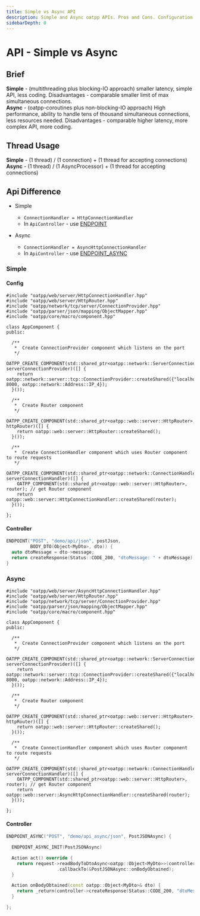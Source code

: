 ```yaml
---
title: Simple vs Async API
description: Simple and Async oatpp APIs. Pros and Cons. Configuration difference.
sidebarDepth: 0
---
```


# API - Simple vs Async <seo/>

## Brief

**Simple** - (multithreading plus blocking-IO approach) smaller latency, simple API, less coding. Disadvantages - comparable smaller limit of max simultaneous connections.   
**Async** - (oatpp-coroutines plus non-blocking-IO approach) High performance, ability to handle tens of thousand simultaneous connections, less resources needed. Disadvantages - comparable higher latency, more complex API, more coding.

## Thread Usage

**Simple** - (1 thread) / (1 connection) + (1 thread for accepting connections)   
**Async** - (1 thread) / (1 AsyncProcessor) + (1 thread for accepting connections)

## Api Difference

- Simple 
   - `ConnectionHandler = HttpConnectionHandler`
   - In `ApiController` - use [ENDPOINT](/docs/components/api-controller/#endpoint-specifics)
 
- Async 
   - `ConnectionHandler = AsyncHttpConnectionHandler`
   - In `ApiController` - use [ENDPOINT_ASYNC](/docs/components/api-controller/#endpoint-async-specifics)
   
### Simple

#### Config

```cpp{1,29}
#include "oatpp/web/server/HttpConnectionHandler.hpp"
#include "oatpp/web/server/HttpRouter.hpp"
#include "oatpp/network/tcp/server/ConnectionProvider.hpp"
#include "oatpp/parser/json/mapping/ObjectMapper.hpp"
#include "oatpp/core/macro/component.hpp"

class AppComponent {
public:

  /**
   *  Create ConnectionProvider component which listens on the port
   */
  OATPP_CREATE_COMPONENT(std::shared_ptr<oatpp::network::ServerConnectionProvider>, serverConnectionProvider)([] {
    return oatpp::network::server::tcp::ConnectionProvider::createShared({"localhost", 8000, oatpp::network::Address::IP_4});
  }());

  /**
   *  Create Router component
   */
  OATPP_CREATE_COMPONENT(std::shared_ptr<oatpp::web::server::HttpRouter>, httpRouter)([] {
    return oatpp::web::server::HttpRouter::createShared();
  }());

  /**
   *  Create ConnectionHandler component which uses Router component to route requests
   */
  OATPP_CREATE_COMPONENT(std::shared_ptr<oatpp::network::ConnectionHandler>, serverConnectionHandler)([] {
    OATPP_COMPONENT(std::shared_ptr<oatpp::web::server::HttpRouter>, router); // get Router component
    return oatpp::web::server::HttpConnectionHandler::createShared(router);
  }());

};
```

#### Controller

```cpp
ENDPOINT("POST", "demo/api/json", postJson,
         BODY_DTO(Object<MyDto>, dto)) {
  auto dtoMessage = dto->message;
  return createResponse(Status::CODE_200, "dtoMessage: " + dtoMessage);
}
```
 
### Async

```cpp{1,29}
#include "oatpp/web/server/AsyncHttpConnectionHandler.hpp"
#include "oatpp/web/server/HttpRouter.hpp"
#include "oatpp/network/tcp/server/ConnectionProvider.hpp"
#include "oatpp/parser/json/mapping/ObjectMapper.hpp"
#include "oatpp/core/macro/component.hpp"

class AppComponent {
public:

  /**
   *  Create ConnectionProvider component which listens on the port
   */
  OATPP_CREATE_COMPONENT(std::shared_ptr<oatpp::network::ServerConnectionProvider>, serverConnectionProvider)([] {
    return oatpp::network::server::tcp::ConnectionProvider::createShared({"localhost", 8000, oatpp::network::Address::IP_4});
  }());

  /**
   *  Create Router component
   */
  OATPP_CREATE_COMPONENT(std::shared_ptr<oatpp::web::server::HttpRouter>, httpRouter)([] {
    return oatpp::web::server::HttpRouter::createShared();
  }());

  /**
   *  Create ConnectionHandler component which uses Router component to route requests
   */
  OATPP_CREATE_COMPONENT(std::shared_ptr<oatpp::network::ConnectionHandler>, serverConnectionHandler)([] {
    OATPP_COMPONENT(std::shared_ptr<oatpp::web::server::HttpRouter>, router); // get Router component
    return oatpp::web::server::AsyncHttpConnectionHandler::createShared(router);
  }());

};
```

#### Controller

```cpp
ENDPOINT_ASYNC("POST", "demo/api_async/json", PostJSONAsync) {

  ENDPOINT_ASYNC_INIT(PostJSONAsync)

  Action act() override {
    return request->readBodyToDtoAsync<oatpp::Object<MyDto>>(controller->getDefaultObjectMapper())
                   .callbackTo(&PostJSONAsync::onBodyObtained);
  }

  Action onBodyObtained(const oatpp::Object<MyDto>& dto) {
    return _return(controller->createResponse(Status::CODE_200, "dtoMessage: " + dto->message));
  }

};
```